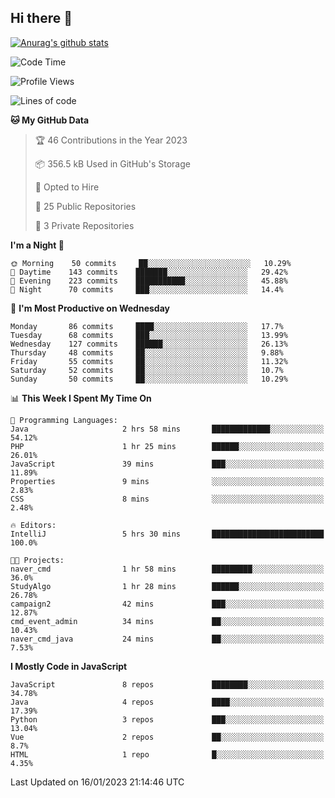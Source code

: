 ## Hi there 👋

[![Anurag's github stats](https://github-readme-stats.vercel.app/api?username=Songwonseok)](https://github.com/anuraghazra/github-readme-stats)



<!--START_SECTION:waka-->
![Code Time](http://img.shields.io/badge/Code%20Time-2%2C027%20hrs%201%20min-blue)

![Profile Views](http://img.shields.io/badge/Profile%20Views-41-blue)

![Lines of code](https://img.shields.io/badge/From%20Hello%20World%20I%27ve%20Written-3%20Million%20lines%20of%20code-blue)

**🐱 My GitHub Data** 

> 🏆 46 Contributions in the Year 2023
 > 
> 📦 356.5 kB Used in GitHub's Storage 
 > 
> 💼 Opted to Hire
 > 
> 📜 25 Public Repositories 
 > 
> 🔑 3 Private Repositories  
 > 
**I'm a Night 🦉** 

```text
🌞 Morning    50 commits     ██░░░░░░░░░░░░░░░░░░░░░░░   10.29% 
🌆 Daytime    143 commits    ███████░░░░░░░░░░░░░░░░░░   29.42% 
🌃 Evening    223 commits    ███████████░░░░░░░░░░░░░░   45.88% 
🌙 Night      70 commits     ███░░░░░░░░░░░░░░░░░░░░░░   14.4%

```
📅 **I'm Most Productive on Wednesday** 

```text
Monday       86 commits     ████░░░░░░░░░░░░░░░░░░░░░   17.7% 
Tuesday      68 commits     ███░░░░░░░░░░░░░░░░░░░░░░   13.99% 
Wednesday    127 commits    ██████░░░░░░░░░░░░░░░░░░░   26.13% 
Thursday     48 commits     ██░░░░░░░░░░░░░░░░░░░░░░░   9.88% 
Friday       55 commits     ██░░░░░░░░░░░░░░░░░░░░░░░   11.32% 
Saturday     52 commits     ██░░░░░░░░░░░░░░░░░░░░░░░   10.7% 
Sunday       50 commits     ██░░░░░░░░░░░░░░░░░░░░░░░   10.29%

```


📊 **This Week I Spent My Time On** 

```text
💬 Programming Languages: 
Java                     2 hrs 58 mins       █████████████░░░░░░░░░░░░   54.12% 
PHP                      1 hr 25 mins        ██████░░░░░░░░░░░░░░░░░░░   26.01% 
JavaScript               39 mins             ███░░░░░░░░░░░░░░░░░░░░░░   11.89% 
Properties               9 mins              ░░░░░░░░░░░░░░░░░░░░░░░░░   2.83% 
CSS                      8 mins              ░░░░░░░░░░░░░░░░░░░░░░░░░   2.48%

🔥 Editors: 
IntelliJ                 5 hrs 30 mins       █████████████████████████   100.0%

🐱‍💻 Projects: 
naver_cmd                1 hr 58 mins        █████████░░░░░░░░░░░░░░░░   36.0% 
StudyAlgo                1 hr 28 mins        ██████░░░░░░░░░░░░░░░░░░░   26.78% 
campaign2                42 mins             ███░░░░░░░░░░░░░░░░░░░░░░   12.87% 
cmd_event_admin          34 mins             ██░░░░░░░░░░░░░░░░░░░░░░░   10.43% 
naver_cmd_java           24 mins             ██░░░░░░░░░░░░░░░░░░░░░░░   7.53%

```

**I Mostly Code in JavaScript** 

```text
JavaScript               8 repos             ████████░░░░░░░░░░░░░░░░░   34.78% 
Java                     4 repos             ████░░░░░░░░░░░░░░░░░░░░░   17.39% 
Python                   3 repos             ███░░░░░░░░░░░░░░░░░░░░░░   13.04% 
Vue                      2 repos             ██░░░░░░░░░░░░░░░░░░░░░░░   8.7% 
HTML                     1 repo              █░░░░░░░░░░░░░░░░░░░░░░░░   4.35%

```



 Last Updated on 16/01/2023 21:14:46 UTC
<!--END_SECTION:waka-->

